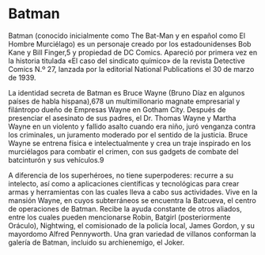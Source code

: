 # Batman

Batman (conocido inicialmente como The Bat-Man y en español como El Hombre Murciélago) es un personaje 
creado por los estadounidenses Bob Kane y Bill Finger,5​ y propiedad de DC Comics. Apareció por primera 
vez en la historia titulada «El caso del sindicato químico» de la revista Detective Comics N.º 27, lanzada 
por la editorial National Publications el 30 de marzo de 1939.

La identidad secreta de Batman es Bruce Wayne (Bruno Díaz en algunos países de habla hispana),6​7​8​ 
un multimillonario magnate empresarial y filántropo dueño de Empresas Wayne en Gotham City. 
Después de presenciar el asesinato de sus padres, el Dr. Thomas Wayne y Martha Wayne en un violento 
y fallido asalto cuando era niño, juró venganza contra los criminales, un juramento moderado por el 
sentido de la justicia. Bruce Wayne se entrena física e intelectualmente y crea un traje inspirado 
en los murciélagos para combatir el crimen, con sus gadgets de combate del batcinturón y sus vehículos.9​

A diferencia de los superhéroes, no tiene superpoderes: recurre a su intelecto, así como a
aplicaciones científicas y tecnológicas para crear armas y herramientas con las cuales lleva a 
cabo sus actividades. Vive en la mansión Wayne, en cuyos subterráneos se encuentra la Batcueva, 
el centro de operaciones de Batman. Recibe la ayuda constante de otros aliados, entre los cuales 
pueden mencionarse Robin, Batgirl (posteriormente Oráculo), Nightwing, el comisionado de la policía 
local, James Gordon, y su mayordomo Alfred Pennyworth. Una gran variedad de villanos conforman la 
galería de Batman, incluido su archienemigo, el Joker.
